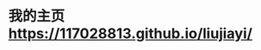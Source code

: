 # 我的主页<a href="https://117028813.github.io/liujiayi/" target="_blank">https://117028813.github.io/liujiayi/<a>
